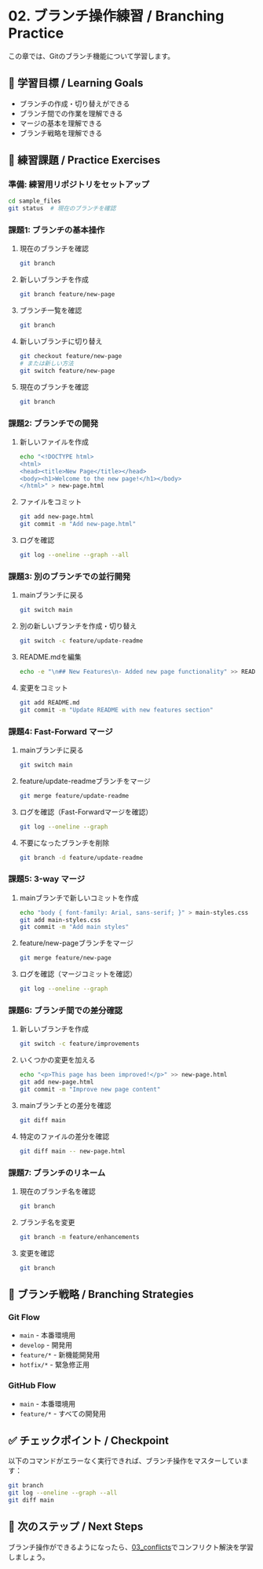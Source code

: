 # 02. ブランチ操作練習 / Branching Practice

この章では、Gitのブランチ機能について学習します。

## 🎯 学習目標 / Learning Goals

- ブランチの作成・切り替えができる
- ブランチ間での作業を理解できる
- マージの基本を理解できる
- ブランチ戦略を理解できる

## 📝 練習課題 / Practice Exercises

### 準備: 練習用リポジトリをセットアップ

```bash
cd sample_files
git status  # 現在のブランチを確認
```

### 課題1: ブランチの基本操作

1. 現在のブランチを確認
   ```bash
   git branch
   ```

2. 新しいブランチを作成
   ```bash
   git branch feature/new-page
   ```

3. ブランチ一覧を確認
   ```bash
   git branch
   ```

4. 新しいブランチに切り替え
   ```bash
   git checkout feature/new-page
   # または新しい方法
   git switch feature/new-page
   ```

5. 現在のブランチを確認
   ```bash
   git branch
   ```

### 課題2: ブランチでの開発

1. 新しいファイルを作成
   ```bash
   echo "<!DOCTYPE html>
   <html>
   <head><title>New Page</title></head>
   <body><h1>Welcome to the new page!</h1></body>
   </html>" > new-page.html
   ```

2. ファイルをコミット
   ```bash
   git add new-page.html
   git commit -m "Add new-page.html"
   ```

3. ログを確認
   ```bash
   git log --oneline --graph --all
   ```

### 課題3: 別のブランチでの並行開発

1. mainブランチに戻る
   ```bash
   git switch main
   ```

2. 別の新しいブランチを作成・切り替え
   ```bash
   git switch -c feature/update-readme
   ```

3. README.mdを編集
   ```bash
   echo -e "\n## New Features\n- Added new page functionality" >> README.md
   ```

4. 変更をコミット
   ```bash
   git add README.md
   git commit -m "Update README with new features section"
   ```

### 課題4: Fast-Forward マージ

1. mainブランチに戻る
   ```bash
   git switch main
   ```

2. feature/update-readmeブランチをマージ
   ```bash
   git merge feature/update-readme
   ```

3. ログを確認（Fast-Forwardマージを確認）
   ```bash
   git log --oneline --graph
   ```

4. 不要になったブランチを削除
   ```bash
   git branch -d feature/update-readme
   ```

### 課題5: 3-way マージ

1. mainブランチで新しいコミットを作成
   ```bash
   echo "body { font-family: Arial, sans-serif; }" > main-styles.css
   git add main-styles.css
   git commit -m "Add main styles"
   ```

2. feature/new-pageブランチをマージ
   ```bash
   git merge feature/new-page
   ```

3. ログを確認（マージコミットを確認）
   ```bash
   git log --oneline --graph
   ```

### 課題6: ブランチ間での差分確認

1. 新しいブランチを作成
   ```bash
   git switch -c feature/improvements
   ```

2. いくつかの変更を加える
   ```bash
   echo "<p>This page has been improved!</p>" >> new-page.html
   git add new-page.html
   git commit -m "Improve new page content"
   ```

3. mainブランチとの差分を確認
   ```bash
   git diff main
   ```

4. 特定のファイルの差分を確認
   ```bash
   git diff main -- new-page.html
   ```

### 課題7: ブランチのリネーム

1. 現在のブランチ名を確認
   ```bash
   git branch
   ```

2. ブランチ名を変更
   ```bash
   git branch -m feature/enhancements
   ```

3. 変更を確認
   ```bash
   git branch
   ```

## 🔄 ブランチ戦略 / Branching Strategies

### Git Flow
- `main` - 本番環境用
- `develop` - 開発用
- `feature/*` - 新機能開発用
- `hotfix/*` - 緊急修正用

### GitHub Flow
- `main` - 本番環境用
- `feature/*` - すべての開発用

## ✅ チェックポイント / Checkpoint

以下のコマンドがエラーなく実行できれば、ブランチ操作をマスターしています：

```bash
git branch
git log --oneline --graph --all
git diff main
```

## 🚀 次のステップ / Next Steps

ブランチ操作ができるようになったら、[03_conflicts](../03_conflicts/README.md)でコンフリクト解決を学習しましょう。